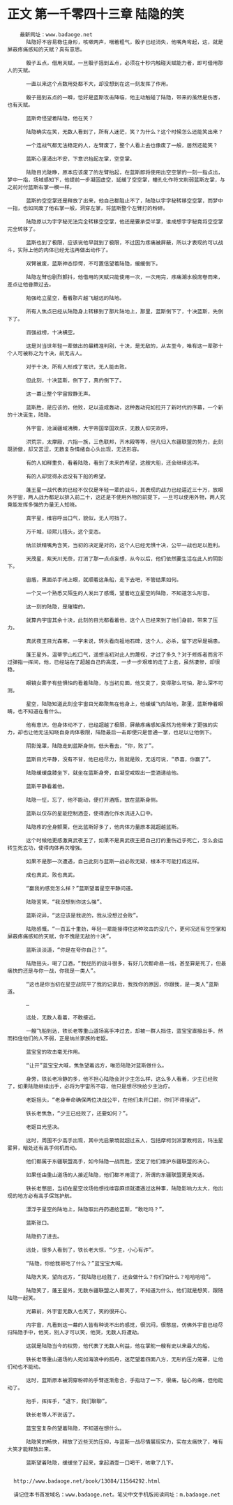 # 正文 第一千零四十三章 陆隐的笑
        最新网址：www.badaoge.net
          陆隐好不容易稳住身形，咳嗽两声，喘着粗气，骰子已经消失，他嘴角弯起，这，就是屏蔽疼痛感知的天赋？真有意思。
      
          骰子五点，借用天赋，一旦骰子摇到五点，必须在十秒内触碰天赋能力者，即可借用那人的天赋。
      
          一直以来这个点数用处都不大，却没想到在这一刻发挥了作用。
      
          骰子摇到五点的一瞬，恰好是蓝斯攻击降临，他主动触碰了陆隐，带来的虽然是伤害，也有天赋。
      
          蓝斯奇怪望着陆隐，他在笑？
      
          陆隐确实在笑，无数人看到了，所有人迷茫，笑？为什么？这个时候怎么还能笑出来？
      
          一个连战气都无法稳定的人，左臂废了，整个人看上去也像废了一般，居然还能笑？
      
          蓝斯心里涌出不安，下意识抬起左掌，空空掌。
      
          陆隐目光陡睁，原本应该废了的左臂抬起，在蓝斯即将使用出空空掌的一刻一指点出，梦中一指，场域感知下，他提前一步凝固虚空，延缓了空空掌，瞳孔化作符文削弱蓝斯左掌，与之前对付蓝斯右掌一模一样。
      
          蓝斯的空空掌还是释放了出来，他自己都阻止不了，陆隐以宇字秘转移空空掌，而梦中一指，也如同废了他右掌一般，洞穿左掌，将蓝斯整个左臂打的粉碎。
      
          陆隐原以为宇字秘无法完全转移空空掌，他还是要承受半掌，谁成想宇字秘竟将空空掌完全转移了。
      
          蓝斯也到了极限，应该说他早就到了极限，不过因为疼痛被屏蔽，所以才表现的可以战斗，实际上他的肉体已经无法再做出动作了。
      
          双臂被废，蓝斯神态惊愕，不可置信望着陆隐，缓缓倒下。
      
          陆隐左臂也剧烈颤抖，他借用的天赋只能使用一次，一次用完，疼痛潮水般席卷而来，差点让他昏厥过去。
      
          勉强屹立星空，看着那片越飞越远的陆地。
      
          所有人焦点已经从陆隐身上转移到了那片陆地上，那里，蓝斯倒下了，十决蓝斯，先倒下了。
      
          百强战榜，十决横空。
      
          这是对当世年轻一辈做出的最精准判别，十决，是无敌的，从古至今，唯有这一辈那十个人可被称之为十决，前无古人。
      
          对于十决，所有人形成了常识，无人能击败。
      
          但此刻，十决蓝斯，倒下了，真的倒下了。
      
          这一幕让整个宇宙寂静无声。
      
          蓝斯胜，是应该的，他败，足以造成轰动，这种轰动宛如拉开了新时代的序幕，一个新的十决诞生，陆隐。
      
          外宇宙，沧澜疆域沸腾，大宇帝国举国欢庆，无数人仰天欢呼。
      
          洪荒宗，太摩殿，六指一族，三色联邦，齐木殿等等，但凡归入东疆联盟的势力，此刻既骄傲，却又苦涩，无数复杂情绪自心头出现，无法形容。
      
          有的人如释重负，看着陆隐，看到了未来的希望，这艘大船，还会继续远洋。
      
          有的人却觉得永远没有下船的希望。
      
          蓬王星一战代表的已经不仅仅是年轻一辈的战斗，其表现的战力已经逼近三十万，放眼外宇宙，两人战力都足以排入前二十，这还是不使用外物的前提下，一旦可以使用外物，两人究竟能发挥多强的力量无人知晓。
      
          真宇星，维容呼出口气，貌似，无人可挡了。
      
          万千城，琼熙儿捂头，这个变态。
      
          纳兰妖精嘴角含笑，当初的决定是对的，这个人已经无惧十决，公平一战也足以胜利。
      
          天茂星，紫天川无奈，打消了那一点点妄想，从今以后，他们依然要生活在此人的阴影下。
      
          宙盾，黑面杀手闭上眼，就顺着这条船，走下去吧，不管结果如何。
      
          一个又一个熟悉又陌生的人发出了感慨，望着屹立星空的陆隐，不知道怎么形容。
      
          这一刻的陆隐，是璀璨的。
      
          就算内宇宙其余十决，此刻的目光都看着他，这个人已经来到了他们身前，带来了压力。
      
          真武夜王目光森寒，一字未说，转头看向祖地石碑，这个人，必杀，留下迟早是祸患。
      
          蓬王星外，温蒂宇山松口气，遥想当初对此人的蔑视，才过了多久？对于修炼者而言不过弹指一挥间，他，已经站在了超越自己的高度，一步一步艰难的走了上去，虽然凄惨，却很稳。
      
          眼镜女雾子有些惧怕的看着陆隐，与当初见面，他又变了，变得那么可怕，那么深不可测。
      
          星空，陆隐知道此刻全宇宙目光都聚焦在他身上，他缓缓飞向陆地，那里，蓝斯睁着眼睛，也不知道在看什么。
      
          他有意识，但身体动不了，已经超越了极限，屏蔽疼痛感知虽然为他带来了更强的实力，却也让他无法知晓自身肉体极限，陆隐最后一击即便只是普通一掌，也足以让他倒下。
      
          阴影笼罩，陆隐走到蓝斯身侧，低头看去，“你，败了”。
      
          蓝斯目光平静，没有不甘，他已经尽力，败就是败，无话可说，“恭喜，你赢了”。
      
          陆隐缓缓盘膝坐下，就坐在蓝斯身旁，自凝空戒取出一壶酒递给他。
      
          蓝斯平静看着他。
      
          陆隐一怔，忘了，他不能动，便打开酒瓶，放在蓝斯身侧。
      
          蓝斯以仅存的星能控制酒壶，使得酒化作水流进入口中。
      
          陆隐疼的全身颤栗，但比蓝斯好多了，他肉体力量原本就超越蓝斯。
      
          这个时候他更感激真武夜王了，如果不是真武夜王把自己打的重伤近乎死亡，怎么会运转生死玄功，使得肉体再次增强。
      
          如果不是那一次遭遇，自己此刻与蓝斯一战必败无疑，根本不可能打成这样。
      
          成也真武，败也真武。
      
          “赢我的感觉怎么样？”蓝斯望着星空平静问道。
      
          陆隐苦笑，“我没想到你这么强”。
      
          蓝斯诧异，“这应该是我说的，我从没想过会败”。
      
          陆隐感慨，“一百五十重劲，年轻一辈能接得住这种攻击的没几个，更何况还有空空掌和屏蔽疼痛感知的天赋，你不愧是无敌的十决”。
      
          蓝斯淡淡道，“你是在夸你自己？”。
      
          陆隐摇头，喝了口酒，“我经历的战斗很多，有好几次都命悬一线，甚至算是死了，但最痛快的还是与你一战，你我是一类人”。
      
          “这也是你当初在星空战院平了我的记录后，我找你的原因，你跟我，是一类人”蓝斯道。
      
          …
      
          远处，无数人看着，不敢接近。
      
          一艘飞船到达，铁长老等重山道场高手冲过去，却被一群人挡住，蓝宝宝直接出手，然而挡住他们的人不弱，正是纳兰家族的老妪。
      
          蓝宝宝的攻击毫无作用。
      
          “让开”蓝宝宝大喊，焦急望着远方，唯恐陆隐对蓝斯做什么。
      
          身旁，铁长老冷静的多，他不担心陆隐会对少主怎么样，这么多人看着，少主已经败了，如果陆隐继续出手，必将为宇宙所不容，他只是想尽快给少主治疗。
      
          老妪摇头，“老身奉命确保两位决战公平，在他们未开口前，你们不得接近”。
      
          铁长老焦急，“少主已经败了，还要如何？”。
      
          老妪目光坚决。
      
          这时，周围不少高手出现，其中光启蒙境就超过五人，包括摩柯剑派掌教柯云，玛法星雾昇，暗处还有高手伺机而动。
      
          他们都属于东疆联盟高手，如今陆隐一战而胜，坚定了他们维护东疆联盟的决心。
      
          如果任由重山道场的人接近陆隐，他们都不用混了，所谓的东疆联盟更是笑话。
      
          铁长老憋屈，当初在星空坟场他想找维容麻烦就遭遇过这种事，陆隐影响力太大，他出现的地方必有高手保驾护航。
      
          漂浮于星空的陆地上，陆隐取出丹药递给蓝斯，“敢吃吗？”。
      
          蓝斯张口。
      
          陆隐扔了进去。
      
          远处，很多人看到了，铁长老大惊，“少主，小心有诈”。
      
          “陆隐，你给我哥吃了什么？”蓝宝宝大喊。
      
          陆隐大笑，望向远方，“我陆隐已经胜了，还会做什么？你们怕什么？哈哈哈哈”。
      
          陆隐笑了，蓬王星外，无数东疆联盟之人都笑了，不知道为什么，他们就是想笑，跟随陆隐一起笑。
      
          光幕前，外宇宙无数人也笑了，笑的很开心。
      
          内宇宙，凡看到这一幕的人皆有种说不出的感觉，很沉闷，很憋屈，仿佛外宇宙已经尽归陆隐手中，他笑，别人才可以笑，他哭，无数人将遭劫。
      
          这就是陆隐当今的权势，他代表了无数人利益，他在掌舵一艘有史以来最大的船。
      
          铁长老等重山道场的人宛如海浪中的孤舟，迷茫望着四面八方，无形的压力笼罩，让他们动也不能动。
      
          这时，蓝斯原本被洞穿粉碎的手臂逐渐愈合，手指动了一下，很痛，钻心的痛，但他能动了。
      
          抬手，挥挥手，“退下，我们聊聊”。
      
          铁长老等人不说话了。
      
          蓝宝宝复杂的望着陆隐，不知道在想什么。
      
          陆隐笑的畅快，释放了近些天的压抑，与蓝斯一战尽情展现实力，实在太痛快了，唯有大笑才能释放出来。
      
          蓝斯望着陆隐，缓缓坐了起来，拿起酒壶一口喝干，咳嗽了几下。
      
      
      http://www.badaoge.net/book/13084/11564292.html
      
      请记住本书首发域名：www.badaoge.net。笔尖中文手机版阅读网址：m.badaoge.net